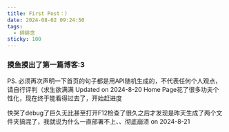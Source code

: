 ```yaml
---
title: First Post：）
date: 2024-08-02 09:24:50
tags:
  - 碎碎念
sticky: 100
---
```

### 摸鱼摸出了第一篇博客:3
PS. 必须再次声明一下首页的句子都是用API随机生成的，不代表任何个人观点，请自行评判（求生欲满满
Updated on 2024-8-20
Home Page花了很多功夫个性化，现在终于能看得过去了，开始赶进度

快哭了debug了巨久无比甚至打开F12检查了很久之后才发现是昨天生成了两个文件夹搞混了，我就说为什么一直部署不上、、彻底崩溃 on 2024-8-21
